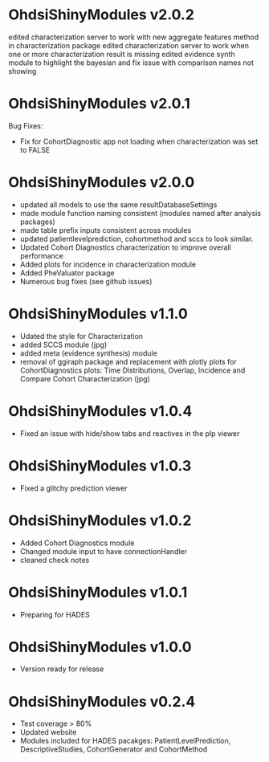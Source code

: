 OhdsiShinyModules v2.0.2
========================
edited characterization server to work with new aggregate features method in characterization package
edited characterization server to work when one or more characterization result is missing
edited evidence synth module to highlight the bayesian and fix issue with comparison names not showing

OhdsiShinyModules v2.0.1
========================
Bug Fixes:
- Fix for CohortDiagnostic app not loading when characterization was set to FALSE

OhdsiShinyModules v2.0.0
========================
- updated all models to use the same resultDatabaseSettings
- made module function naming consistent (modules named after analysis packages)
- made table prefix inputs consistent across modules
- updated patientlevelprediction, cohortmethod and sccs to look similar.
- Updated Cohort Diagnostics characterization to improve overall performance
- Added plots for incidence in characterization module
- Added PheValuator package
- Numerous bug fixes (see github issues)

OhdsiShinyModules v1.1.0
========================
- Udated the style for Characterization
- added SCCS module (jpg)
- added meta (evidence synthesis) module
- removal of ggiraph package and replacement with plotly plots for CohortDiagnostics plots: Time Distributions, Overlap, Incidence and Compare Cohort Characterization (jpg)

OhdsiShinyModules v1.0.4
========================
- Fixed an issue with hide/show tabs and reactives in the plp viewer

OhdsiShinyModules v1.0.3
========================
- Fixed a glitchy prediction viewer

OhdsiShinyModules v1.0.2
========================
- Added Cohort Diagnostics module
- Changed module input to have connectionHandler
- cleaned check notes

OhdsiShinyModules v1.0.1
========================
- Preparing for HADES

OhdsiShinyModules v1.0.0
========================
- Version ready for release


OhdsiShinyModules v0.2.4
========================
- Test coverage > 80%
- Updated website
- Modules included for HADES pacakges: PatientLevelPrediction, DescriptiveStudies, CohortGenerator and CohortMethod
